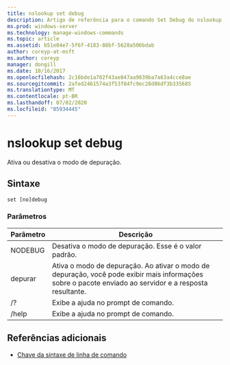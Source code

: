 ```yaml
---
title: nslookup set debug
description: Artigo de referência para o comando Set Debug do nslookup, que ativa e desativa o modo de depuração.
ms.prod: windows-server
ms.technology: manage-windows-commands
ms.topic: article
ms.assetid: b51e04e7-5f6f-4183-88bf-5628a506bdab
author: coreyp-at-msft
ms.author: coreyp
manager: dongill
ms.date: 10/16/2017
ms.openlocfilehash: 2c16bde1a702f43ae047aa9839ba7a63a4cce8ae
ms.sourcegitcommit: 2afed2461574a3f53f84fc9ec28d86df3b335685
ms.translationtype: MT
ms.contentlocale: pt-BR
ms.lasthandoff: 07/02/2020
ms.locfileid: "85934445"
---
```

# <a name="nslookup-set-debug"></a>nslookup set debug

Ativa ou desativa o modo de depuração.

## <a name="syntax"></a>Sintaxe

```
set [no]debug
```

### <a name="parameters"></a>Parâmetros

| Parâmetro | Descrição |
| ---------- | ---------- |
| NODEBUG | Desativa o modo de depuração. Esse é o valor padrão. |
| depurar | Ativa o modo de depuração. Ao ativar o modo de depuração, você pode exibir mais informações sobre o pacote enviado ao servidor e a resposta resultante. |
| /? | Exibe a ajuda no prompt de comando. |
| /help | Exibe a ajuda no prompt de comando. |

## <a name="additional-references"></a>Referências adicionais

- [Chave da sintaxe de linha de comando](command-line-syntax-key.md)
